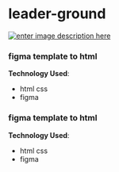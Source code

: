 # leader-ground


[![enter image description here](https://i.ibb.co/GVnfsKF/screencapture-omar4321-github-io-leader-ground-2021-11-26-23-08-59.png)](https://omar4321.github.io/leader-ground/)

###  figma template to html



**Technology Used**: 

 - html css 
 -  figma

###  figma template to html



**Technology Used**: 

 - html css 
 -  figma
